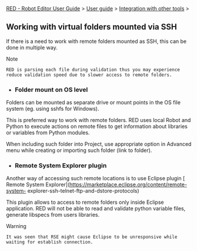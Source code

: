 [RED - Robot Editor User Guide](..\\..\\..\\) > [User
guide](..\\..\\user_guide.md) > [Integration with other
tools](..\\..\\tools_integration.md) >

## Working with virtual folders mounted via SSH

If there is a need to work with remote folders mounted as SSH, this can be
done in multiple way.

Note

    RED is parsing each file during validation thus you may experience reduce validation speed due to slower access to remote folders.

  * ### Folder mount on OS level

Folders can be mounted as separate drive or mount points in the OS file system
(eg. using sshfs for Windows).

This is preferred way to work with remote folders. RED uses local Robot and
Python to execute actions on remote files to get information about libraries
or variables from Python modules.

When including such folder into Project, use appropriate option in Advanced
menu while creating or importing such folder (link to folder).

  * ### Remote System Explorer plugin

Another way of accessing such remote locations is to use Eclipse plugin [
Remote System Explorer](https://marketplace.eclipse.org/content/remote-system-
explorer-ssh-telnet-ftp-and-dstore-protocols)

This plugin allows to access to remote folders only inside Eclipse
application. RED will not be able to read and validate python variable files,
generate libspecs from users libraries.

Warning

    It was seen that RSE might cause Eclipse to be unresponsive while waiting for establish connection.

